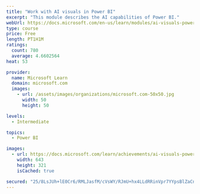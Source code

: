 ```yaml
---
title: "Work with AI visuals in Power BI"
excerpt: "This module describes the AI capabilities of Power BI."
webUrl: https://docs.microsoft.com/en-us/learn/modules/ai-visuals-power-bi/
type: course
price: Free
length: PT1H1M
ratings:
  count: 780
  average: 4.6602564
heat: 53

provider:
  name: Microsoft Learn
  domain: microsoft.com
  images:
    - url: /assets/images/organizations/microsoft.com-50x50.jpg
      width: 50
      height: 50

levels:
  - Intermediate

topics:
  - Power BI

images:
  - url: https://docs.microsoft.com/learn/achievements/ai-visuals-power-bi-social.png
    width: 643
    height: 321
    isCached: true

secured: "25/8LsJUh+lE0Cr6/RMLJasfM/cVsWY/RJmU+hx4LLdRRinVpr7YYpsBlZaCnCTtf8C6M28yrUv9fGx8tNPAs0lMqSDx8mVoj4lzPD7rWLeatngqLfkqVOcbvZH95MXQxvl1/qoX8rYcU1g8aKZoQ4jJmVbjl/PSnEzcNZO9Rfgr0aL6vgOO2JSN2MbRpIz5nCTm3JpHKHLr3M68fkbApEoTQ/F+om5IcCRxKKPft4WmRxb/8CZL6fv2/0+4N3h9blOmlzLl5sojlTtVoDtbPFYkY/co8ldnkuk4a4sjJ1mEueZGK+jHiGQNY3oLslYfJPn7p1oYu5cOw14/Xdq4kpluTlndYiktks0Y/98S7igdzrMqk4nFA8mVoeTnwu9oPCZCBtXT8PKSjSbmA+6Vm2vcRYVU1eDb7NrWpKrgFtU=;NX2SM3RDzMlDEZt5Vt2Whw=="
---
```


